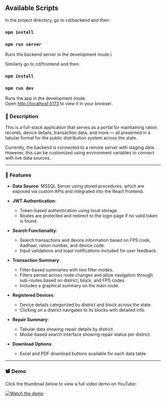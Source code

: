 ## Available Scripts

In the project directory, go to cd/backend and then:

### `npm install`
### `npm run server`

Runs the backend server  in the development mode.\


Similarly go to cd/frontend and then:

### `npm install`
### `npm run dev`

Runs the app in the development mode.\
Open [http://localhost:5173](http://localhost:5173) to view it in your browser.


### 📌 Description

This is a full-stack application that serves as a portal for maintaining ration records, device details, transaction data, and more — all presented in a tabular format for the public distribution system across the state.

Currently, the backend is connected to a remote server with staging data. However, this can be customized using environment variables to connect with live data sources.

---

### 🚀 Features

- **Data Source**: MSSQL Server using stored procedures, which are exposed via custom APIs and integrated into the React frontend.

- **JWT Authentication**: 
  - Token-based authentication using local storage.
  - Routes are protected and redirect to the login page if no valid token is found.

- **Search Functionality**:
  - Search transactions and device information based on FPS code, Aadhaar, ration number, and device code.
  - Input validations and toast notifications included for user feedback.

- **Transaction Summary**:
  - Filter-based summaries with two filter modes.
  - Filters persist across route changes and allow navigation through sub-routes based on district, block, and FPS codes.
  - Includes a graphical summary on the main route.

- **Registered Devices**:
  - Device details categorized by district and block across the state.
  - Clicking on a district navigates to its blocks with detailed info.

- **Repair Summary**:
  - Tabular data showing repair details by district.
  - Modal-based search interface showing repair status per district.

- **Download Options**:
  - Excel and PDF download buttons available for each data table.

---

### 📽️ Demo

Click the thumbnail below to view a full video demo on YouTube:

[![Watch the demo](https://img.youtube.com/vi/2dwYQbo2_cs/0.jpg)](https://www.youtube.com/watch?v=2dwYQbo2_cs)
